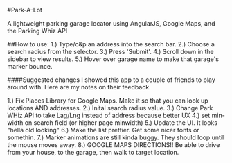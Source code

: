 #Park-A-Lot

A lightweight parking garage locator using AngularJS, Google Maps, and the Parking Whiz API

##How to use:
1.) Type/c&p an address into the search bar.
2.) Choose a search radius from the selector.
3.) Press 'Submit'.
4.) Scroll down in the sidebar to view results. 
5.) Hover over garage name to make that garage's marker bounce.

####Suggested changes
I showed this app to a couple of friends to play around with. Here are my notes on their feedback.

1.) Fix Places Library for Google Maps. Make it so that you can look up locations AND addresses.
2.) Inital search radius value.
3.) Change Park WHiz API to take Lag/Lng instead of address because better UX
4.) set min-width on search field (or higher page minwidth)
5.) Update the UI. It looks "hella old looking"
6.) Make the list prettier. Get some nicer fonts or somethin.
7.) Marker animations are still kinda buggy. They should loop until the mouse moves away.
8.) GOOGLE MAPS DIRECTIONS!! Be able to drive from your house, to the garage, then walk to target location.
